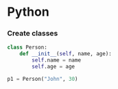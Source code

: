 # Python


### Create classes

```python
class Person:
	def __init__(self, name, age):
		self.name = name
		self.age = age

p1 = Person("John", 30)
```
